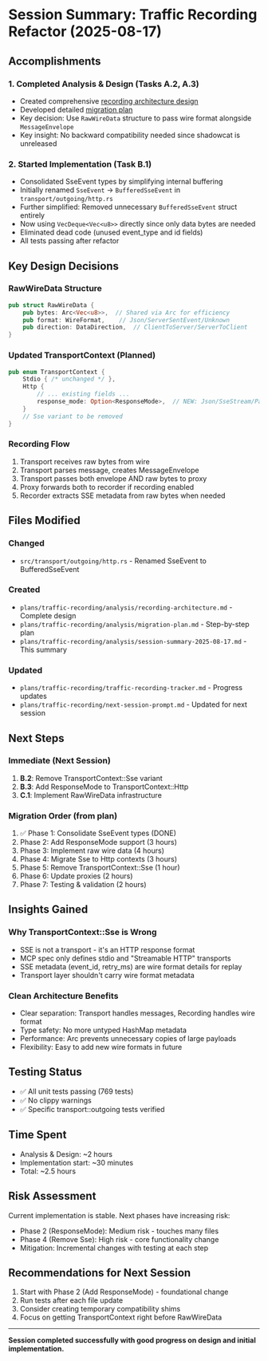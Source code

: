 # Session Summary: Traffic Recording Refactor (2025-08-17)

## Accomplishments

### 1. Completed Analysis & Design (Tasks A.2, A.3)
- Created comprehensive [recording architecture design](recording-architecture.md)
- Developed detailed [migration plan](migration-plan.md)
- Key decision: Use `RawWireData` structure to pass wire format alongside `MessageEnvelope`
- Key insight: No backward compatibility needed since shadowcat is unreleased

### 2. Started Implementation (Task B.1)
- Consolidated SseEvent types by simplifying internal buffering
- Initially renamed `SseEvent` → `BufferedSseEvent` in `transport/outgoing/http.rs`
- Further simplified: Removed unnecessary `BufferedSseEvent` struct entirely
- Now using `VecDeque<Vec<u8>>` directly since only data bytes are needed
- Eliminated dead code (unused event_type and id fields)
- All tests passing after refactor

## Key Design Decisions

### RawWireData Structure
```rust
pub struct RawWireData {
    pub bytes: Arc<Vec<u8>>,  // Shared via Arc for efficiency
    pub format: WireFormat,    // Json/ServerSentEvent/Unknown
    pub direction: DataDirection,  // ClientToServer/ServerToClient
}
```

### Updated TransportContext (Planned)
```rust
pub enum TransportContext {
    Stdio { /* unchanged */ },
    Http {
        // ... existing fields ...
        response_mode: Option<ResponseMode>,  // NEW: Json/SseStream/Passthrough
    }
    // Sse variant to be removed
}
```

### Recording Flow
1. Transport receives raw bytes from wire
2. Transport parses message, creates MessageEnvelope
3. Transport passes both envelope AND raw bytes to proxy
4. Proxy forwards both to recorder if recording enabled
5. Recorder extracts SSE metadata from raw bytes when needed

## Files Modified

### Changed
- `src/transport/outgoing/http.rs` - Renamed SseEvent to BufferedSseEvent

### Created
- `plans/traffic-recording/analysis/recording-architecture.md` - Complete design
- `plans/traffic-recording/analysis/migration-plan.md` - Step-by-step plan
- `plans/traffic-recording/analysis/session-summary-2025-08-17.md` - This summary

### Updated
- `plans/traffic-recording/traffic-recording-tracker.md` - Progress updates
- `plans/traffic-recording/next-session-prompt.md` - Updated for next session

## Next Steps

### Immediate (Next Session)
1. **B.2**: Remove TransportContext::Sse variant
2. **B.3**: Add ResponseMode to TransportContext::Http
3. **C.1**: Implement RawWireData infrastructure

### Migration Order (from plan)
1. ✅ Phase 1: Consolidate SseEvent types (DONE)
2. Phase 2: Add ResponseMode support (3 hours)
3. Phase 3: Implement raw wire data (4 hours)
4. Phase 4: Migrate Sse to Http contexts (3 hours)
5. Phase 5: Remove TransportContext::Sse (1 hour)
6. Phase 6: Update proxies (2 hours)
7. Phase 7: Testing & validation (2 hours)

## Insights Gained

### Why TransportContext::Sse is Wrong
- SSE is not a transport - it's an HTTP response format
- MCP spec only defines stdio and "Streamable HTTP" transports
- SSE metadata (event_id, retry_ms) are wire format details for replay
- Transport layer shouldn't carry wire format metadata

### Clean Architecture Benefits
- Clear separation: Transport handles messages, Recording handles wire format
- Type safety: No more untyped HashMap metadata
- Performance: Arc prevents unnecessary copies of large payloads
- Flexibility: Easy to add new wire formats in future

## Testing Status
- ✅ All unit tests passing (769 tests)
- ✅ No clippy warnings
- ✅ Specific transport::outgoing tests verified

## Time Spent
- Analysis & Design: ~2 hours
- Implementation start: ~30 minutes
- Total: ~2.5 hours

## Risk Assessment
Current implementation is stable. Next phases have increasing risk:
- Phase 2 (ResponseMode): Medium risk - touches many files
- Phase 4 (Remove Sse): High risk - core functionality change
- Mitigation: Incremental changes with testing at each step

## Recommendations for Next Session
1. Start with Phase 2 (Add ResponseMode) - foundational change
2. Run tests after each file update
3. Consider creating temporary compatibility shims
4. Focus on getting TransportContext right before RawWireData

---

**Session completed successfully with good progress on design and initial implementation.**
